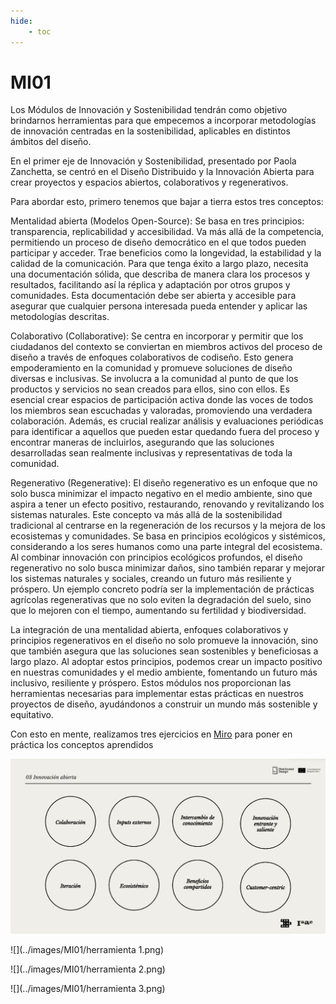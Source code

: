 ```yaml
---
hide:
    - toc
---
```


# MI01

Los Módulos de Innovación y Sostenibilidad tendrán como objetivo brindarnos herramientas para que empecemos a incorporar metodologías de innovación centradas en la sostenibilidad, aplicables en distintos ámbitos del diseño.

En el primer eje de Innovación y Sostenibilidad, presentado por Paola Zanchetta, se centró en el Diseño Distribuido y la Innovación Abierta para crear proyectos y espacios abiertos, colaborativos y regenerativos.

Para abordar esto, primero tenemos que bajar a tierra estos tres conceptos:

Mentalidad abierta (Modelos Open-Source): 
Se basa en tres principios: transparencia, replicabilidad y accesibilidad. Va más allá de la competencia, permitiendo un proceso de diseño democrático en el que todos pueden participar y acceder. Trae beneficios como la longevidad, la estabilidad y la calidad de la comunicación. Para que tenga éxito a largo plazo, necesita una documentación sólida, que describa de manera clara los procesos y resultados, facilitando así la réplica y adaptación por otros grupos y comunidades. Esta documentación debe ser abierta y accesible para asegurar que cualquier persona interesada pueda entender y aplicar las metodologías descritas.

Colaborativo (Collaborative): 
Se centra en incorporar y permitir que los ciudadanos del contexto se conviertan en miembros activos del proceso de diseño a través de enfoques colaborativos de codiseño. Esto genera empoderamiento en la comunidad y promueve soluciones de diseño diversas e inclusivas. Se involucra a la comunidad al punto de que los productos y servicios no sean creados para ellos, sino con ellos. Es esencial crear espacios de participación activa donde las voces de todos los miembros sean escuchadas y valoradas, promoviendo una verdadera colaboración. Además, es crucial realizar análisis y evaluaciones periódicas para identificar a aquellos que pueden estar quedando fuera del proceso y encontrar maneras de incluirlos, asegurando que las soluciones desarrolladas sean realmente inclusivas y representativas de toda la comunidad.

Regenerativo (Regenerative): 
El diseño regenerativo es un enfoque que no solo busca minimizar el impacto negativo en el medio ambiente, sino que aspira a tener un efecto positivo, restaurando, renovando y revitalizando los sistemas naturales. Este concepto va más allá de la sostenibilidad tradicional al centrarse en la regeneración de los recursos y la mejora de los ecosistemas y comunidades. Se basa en principios ecológicos y sistémicos, considerando a los seres humanos como una parte integral del ecosistema. Al combinar innovación con principios ecológicos profundos, el diseño regenerativo no solo busca minimizar daños, sino también reparar y mejorar los sistemas naturales y sociales, creando un futuro más resiliente y próspero. Un ejemplo concreto podría ser la implementación de prácticas agrícolas regenerativas que no solo eviten la degradación del suelo, sino que lo mejoren con el tiempo, aumentando su fertilidad y biodiversidad.

La integración de una mentalidad abierta, enfoques colaborativos y principios regenerativos en el diseño no solo promueve la innovación, sino que también asegura que las soluciones sean sostenibles y beneficiosas a largo plazo. Al adoptar estos principios, podemos crear un impacto positivo en nuestras comunidades y el medio ambiente, fomentando un futuro más inclusivo, resiliente y próspero. Estos módulos nos proporcionan las herramientas necesarias para implementar estas prácticas en nuestros proyectos de diseño, ayudándonos a construir un mundo más sostenible y equitativo.

Con esto en mente, realizamos tres ejercicios en [Miro](https://miro.com/app/board/uXjVKMo0rPU=/) para poner en práctica los conceptos aprendidos

![](../images/MI01/Conceptos.png)

![](../images/MI01/herramienta 1.png)

![](../images/MI01/herramienta 2.png)

![](../images/MI01/herramienta 3.png)



